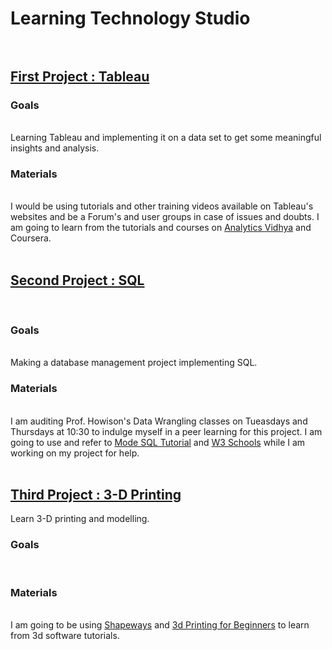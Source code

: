 # Learning Technology Studio<br /><br />
<h2><u>First Project : Tableau<br /></u></h2>
<h3>Goals</h3><br />Learning Tableau and implementing it on a data set to get some meaningful insights and analysis.<br />
<h3>Materials</h3><br />I would be using tutorials and other training videos available on Tableau's websites and be a Forum's and user groups in case of issues and doubts. I am going to learn from the tutorials and courses on <a href="https://www.analyticsvidhya.com/learning-paths-data-science-business-analytics-business-intelligence-big-data/tableau-learning-path/">Analytics Vidhya</a> and Coursera.<br /><br />
<h2><u>Second Project : SQL<br /></u></h2> <br /><h3>Goals</h3><br />Making a database management project implementing SQL.<h3>Materials</h3><br />
I am auditing Prof. Howison's Data Wrangling classes on Tueasdays and Thursdays at 10:30 to indulge myself in a peer learning for this project. I am going to use and refer to <a href="https://community.modeanalytics.com/sql/tutorial/introduction-to-sql/">Mode SQL Tutorial</a> and <a href="https://www.w3schools.com/sql/">W3 Schools</a> while I am working on my project for help. <br /><br />
<h2><u>Third Project : 3-D Printing<br /></u></h2> Learn 3-D printing and modelling. <br /><h3>Goals</h3><br />
<h3>Materials</h3><br />I am going to be using <a href="https://www.shapeways.com/tutorials">Shapeways</a> and 
<a href="http://3dprintingforbeginners.com">3d Printing for Beginners</a> to learn from 3d software tutorials.<br /><br />
